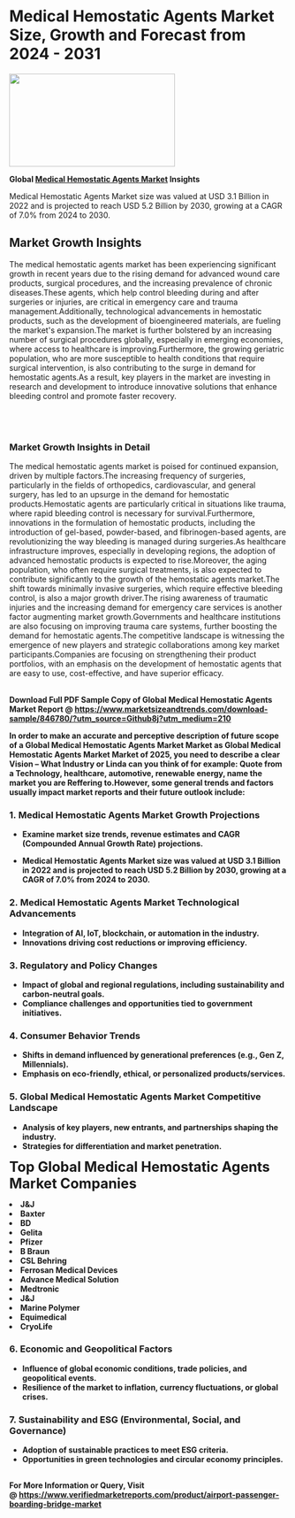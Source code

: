 <H1>Medical Hemostatic Agents Market Size, Growth and Forecast from 2024 - 2031</H1><img class="aligncenter size-medium wp-image-584254" src="https://thirdeyenews.in/wp-content/uploads/2024/09/Global-Market-Research-300x168.jpeg" alt="" width="300" height="168" /><p><strong>Global&nbsp;<a href="https://www.marketsizeandtrends.com/download-sample/846780/?utm_source=Github8j?utm_medium=210">Medical Hemostatic Agents Market</a> Insights</strong></p><p>Medical Hemostatic Agents Market size was valued at USD 3.1 Billion in 2022 and is projected to reach USD 5.2 Billion by 2030, growing at a CAGR of 7.0% from 2024 to 2030.</p><p><h2>Market Growth Insights</h2> <p>The medical hemostatic agents market has been experiencing significant growth in recent years due to the rising demand for advanced wound care products, surgical procedures, and the increasing prevalence of chronic diseases.These agents, which help control bleeding during and after surgeries or injuries, are critical in emergency care and trauma management.Additionally, technological advancements in hemostatic products, such as the development of bioengineered materials, are fueling the market's expansion.The market is further bolstered by an increasing number of surgical procedures globally, especially in emerging economies, where access to healthcare is improving.Furthermore, the growing geriatric population, who are more susceptible to health conditions that require surgical intervention, is also contributing to the surge in demand for hemostatic agents.As a result, key players in the market are investing in research and development to introduce innovative solutions that enhance bleeding control and promote faster recovery.<br><br> <strong></strong> <br><br> <h3>Market Growth Insights in Detail</h3> <p>The medical hemostatic agents market is poised for continued expansion, driven by multiple factors.The increasing frequency of surgeries, particularly in the fields of orthopedics, cardiovascular, and general surgery, has led to an upsurge in the demand for hemostatic products.Hemostatic agents are particularly critical in situations like trauma, where rapid bleeding control is necessary for survival.Furthermore, innovations in the formulation of hemostatic products, including the introduction of gel-based, powder-based, and fibrinogen-based agents, are revolutionizing the way bleeding is managed during surgeries.As healthcare infrastructure improves, especially in developing regions, the adoption of advanced hemostatic products is expected to rise.Moreover, the aging population, who often require surgical treatments, is also expected to contribute significantly to the growth of the hemostatic agents market.The shift towards minimally invasive surgeries, which require effective bleeding control, is also a major growth driver.The rising awareness of traumatic injuries and the increasing demand for emergency care services is another factor augmenting market growth.Governments and healthcare institutions are also focusing on improving trauma care systems, further boosting the demand for hemostatic agents.The competitive landscape is witnessing the emergence of new players and strategic collaborations among key market participants.Companies are focusing on strengthening their product portfolios, with an emphasis on the development of hemostatic agents that are easy to use, cost-effective, and have superior efficacy.<br><br> <strong></p><p><span class=""><strong>Download Full PDF Sample Copy of Global Medical Hemostatic Agents Market Report</strong> @ <a href="https://www.marketsizeandtrends.com/download-sample/846780/?utm_source=Github8j?utm_medium=210" target="_blank">https://www.marketsizeandtrends.com/download-sample/846780/?utm_source=Github8j?utm_medium=210</a></span></p><p>In order to make an accurate and perceptive description of future scope of a Global&nbsp;Medical Hemostatic Agents Market Market as Global&nbsp;Medical Hemostatic Agents Market Market of 2025, you need to describe a clear Vision &ndash; What Industry or Linda can you think of for example: Quote from a Technology, healthcare, automotive, renewable energy, name the market you are Reffering to.However, some general trends and factors usually impact market reports and their future outlook include:</p><h3>1.&nbsp;<strong>Medical Hemostatic Agents Market Growth Projections</strong></h3><ul><li>Examine market size trends, revenue estimates and CAGR (Compounded Annual Growth Rate) projections.</li><li><p>Medical Hemostatic Agents Market size was valued at USD 3.1 Billion in 2022 and is projected to reach USD 5.2 Billion by 2030, growing at a CAGR of 7.0% from 2024 to 2030.</p></li></ul><h3>2.&nbsp;<strong>Medical Hemostatic Agents Market Technological Advancements</strong></h3><ul><li>Integration of AI, IoT, blockchain, or automation in the industry.</li><li>Innovations driving cost reductions or improving efficiency.</li></ul><h3>3.&nbsp;<strong>Regulatory and Policy Changes</strong></h3><ul><li>Impact of global and regional regulations, including sustainability and carbon-neutral goals.</li><li>Compliance challenges and opportunities tied to government initiatives.</li></ul><h3>4.&nbsp;<strong>Consumer Behavior Trends</strong></h3><ul><li>Shifts in demand influenced by generational preferences (e.g., Gen Z, Millennials).</li><li>Emphasis on eco-friendly, ethical, or personalized products/services.</li></ul><h3>5.&nbsp;<strong>Global Medical Hemostatic Agents Market Competitive Landscape</strong></h3><ul><li>Analysis of key players, new entrants, and partnerships shaping the industry.</li><li>Strategies for differentiation and market penetration.</li></ul><p data-pm-slice="1 1 []"><span style="color: inherit; font-family: inherit; font-size: 25px;">Top Global Medical Hemostatic Agents Market Companies</span></p><div class="" data-test-id=""><p><li>J&J</li><li> Baxter</li><li> BD</li><li> Gelita</li><li> Pfizer</li><li> B Braun</li><li> CSL Behring</li><li> Ferrosan Medical Devices</li><li> Advance Medical Solution</li><li> Medtronic</li><li> J&J</li><li> Marine Polymer</li><li> Equimedical</li><li> CryoLife</li></p></div><h3>6.&nbsp;<strong>Economic and Geopolitical Factors</strong></h3><ul><li>Influence of global economic conditions, trade policies, and geopolitical events.</li><li>Resilience of the market to inflation, currency fluctuations, or global crises.</li></ul><h3>7.&nbsp;<strong>Sustainability and ESG (Environmental, Social, and Governance)</strong></h3><ul><li>Adoption of sustainable practices to meet ESG criteria.</li><li>Opportunities in green technologies and circular economy principles.</li></ul><h2><strong style="font-size: 14px;">For More Information or Query, Visit @&nbsp;</strong><a style="background-color: #ffffff; font-size: 14px;" href="https://www.marketsizeandtrends.com/report/medical-hemostatic-agents-market/" target="_blank">https://www.verifiedmarketreports.com/product/airport-passenger-boarding-bridge-market</a></h2>